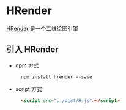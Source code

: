# HRender
[HRender](https://github.com/kilohaty/HRender) 是一个二维绘图引擎


## 引入 HRender
- npm 方式
  ```
    npm install hrender --save
  ```

- script 方式
  ```html
    <script src="../dist/H.js"></script>
  ```
  
  